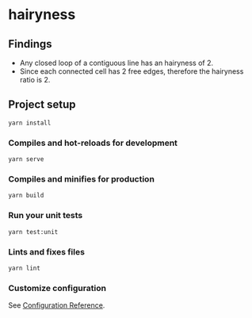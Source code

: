 # hairyness

## Findings

- Any closed loop of a contiguous line has an hairyness of 2.
- Since each connected cell has 2 free edges, therefore the hairyness ratio is 2.

## Project setup
```
yarn install
```

### Compiles and hot-reloads for development
```
yarn serve
```

### Compiles and minifies for production
```
yarn build
```

### Run your unit tests
```
yarn test:unit
```

### Lints and fixes files
```
yarn lint
```

### Customize configuration
See [Configuration Reference](https://cli.vuejs.org/config/).
